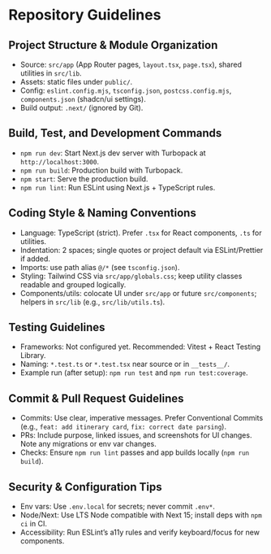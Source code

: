 # Repository Guidelines

## Project Structure & Module Organization
- Source: `src/app` (App Router pages, `layout.tsx`, `page.tsx`), shared utilities in `src/lib`.
- Assets: static files under `public/`.
- Config: `eslint.config.mjs`, `tsconfig.json`, `postcss.config.mjs`, `components.json` (shadcn/ui settings).
- Build output: `.next/` (ignored by Git).

## Build, Test, and Development Commands
- `npm run dev`: Start Next.js dev server with Turbopack at `http://localhost:3000`.
- `npm run build`: Production build with Turbopack.
- `npm start`: Serve the production build.
- `npm run lint`: Run ESLint using Next.js + TypeScript rules.

## Coding Style & Naming Conventions
- Language: TypeScript (strict). Prefer `.tsx` for React components, `.ts` for utilities.
- Indentation: 2 spaces; single quotes or project default via ESLint/Prettier if added.
- Imports: use path alias `@/*` (see `tsconfig.json`).
- Styling: Tailwind CSS via `src/app/globals.css`; keep utility classes readable and grouped logically.
- Components/utils: colocate UI under `src/app` or future `src/components`; helpers in `src/lib` (e.g., `src/lib/utils.ts`).

## Testing Guidelines
- Frameworks: Not configured yet. Recommended: Vitest + React Testing Library.
- Naming: `*.test.ts` or `*.test.tsx` near source or in `__tests__/`.
- Example run (after setup): `npm run test` and `npm run test:coverage`.

## Commit & Pull Request Guidelines
- Commits: Use clear, imperative messages. Prefer Conventional Commits (e.g., `feat: add itinerary card`, `fix: correct date parsing`).
- PRs: Include purpose, linked issues, and screenshots for UI changes. Note any migrations or env var changes.
- Checks: Ensure `npm run lint` passes and app builds locally (`npm run build`).

## Security & Configuration Tips
- Env vars: Use `.env.local` for secrets; never commit `.env*`.
- Node/Next: Use LTS Node compatible with Next 15; install deps with `npm ci` in CI.
- Accessibility: Run ESLint’s a11y rules and verify keyboard/focus for new components.

